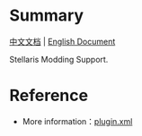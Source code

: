 # Summary

[中文文档](README.md) | [English Document](README_en.md)

Stellaris Modding Support.

# Reference

* More information：[plugin.xml](src/main/resources/META-INF/plugin.xml)
